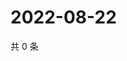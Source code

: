 # 2022-08-22

共 0 条

<!-- BEGIN WEIBO -->
<!-- 最后更新时间 Mon Aug 22 2022 19:14:26 GMT+0800 (China Standard Time) -->

<!-- END WEIBO -->
